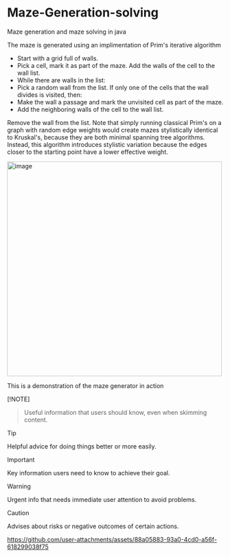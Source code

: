 # Maze-Generation-solving

Maze generation and maze solving in java

The maze is generated using an implimentation of Prim's iterative algorithm
 + Start with a grid full of walls.
 + Pick a cell, mark it as part of the maze. Add the walls of the cell to the wall list.
 + While there are walls in the list:  
 + Pick a random wall from the list. If only one of the cells that the wall divides is visited, then:  
 + Make the wall a passage and mark the unvisited cell as part of the maze.  
 + Add the neighboring walls of the cell to the wall list.

  Remove the wall from the list.
Note that simply running classical Prim's on a graph with random edge weights would create mazes stylistically identical to Kruskal's, because they are both minimal spanning tree algorithms. Instead, this algorithm introduces stylistic variation because the edges closer to the starting point have a lower effective weight.

<img width="500" alt="image" src="https://github.com/user-attachments/assets/b930e229-4742-4f41-b04a-8899a73e0b3a" />


This is a demonstration of the maze generator in action  

 [!NOTE]
> Useful information that users should know, even when skimming content.

> [!TIP]
> Helpful advice for doing things better or more easily.

> [!IMPORTANT]
> Key information users need to know to achieve their goal.

> [!WARNING]
> Urgent info that needs immediate user attention to avoid problems.

> [!CAUTION]
> Advises about risks or negative outcomes of certain actions.


https://github.com/user-attachments/assets/88a05883-93a0-4cd0-a56f-618299038f75



